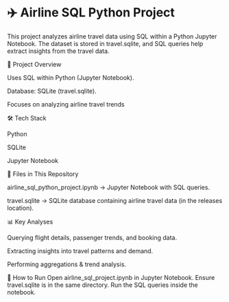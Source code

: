 # ✈️ Airline SQL Python Project
This project analyzes airline travel data using SQL within a Python Jupyter Notebook. The dataset is stored in travel.sqlite, and SQL queries help extract insights from the travel data.



📌 Project Overview

Uses SQL within Python (Jupyter Notebook).

Database: SQLite (travel.sqlite).

Focuses on analyzing airline travel trends




🛠️ Tech Stack

Python

SQLite

Jupyter Notebook




📂 Files in This Repository

airline_sql_python_project.ipynb → Jupyter Notebook with SQL queries.

travel.sqlite → SQLite database containing airline travel data (in the releases location).



📊 Key Analyses

Querying flight details, passenger trends, and booking data.

Extracting insights into travel patterns and demand.

Performing aggregations & trend analysis.


🚀 How to Run
Open airline_sql_project.ipynb in Jupyter Notebook.
Ensure travel.sqlite is in the same directory.
Run the SQL queries inside the notebook.
